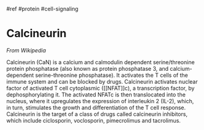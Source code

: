 #ref #protein #cell-signaling

# Calcineurin

_From Wikipedia_

Calcineurin (CaN) is a calcium and calmodulin dependent serine/threonine protein phosphatase (also known as protein phosphatase 3, and calcium-dependent serine-threonine phosphatase). It activates the T cells of the immune system and can be blocked by drugs. Calcineurin activates nuclear factor of activated T cell cytoplasmic ([[NFAT]]c), a transcription factor, by dephosphorylating it. The activated NFATc is then translocated into the nucleus, where it upregulates the expression of interleukin 2 (IL-2), which, in turn, stimulates the growth and differentiation of the T cell response. Calcineurin is the target of a class of drugs called calcineurin inhibitors, which include ciclosporin, voclosporin, pimecrolimus and tacrolimus.